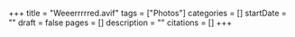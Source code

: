 +++
title = "Weeerrrrred.avif"
tags = ["Photos"]
categories = []
startDate = ""
draft = false
pages = []
description = ""
citations = []
+++
